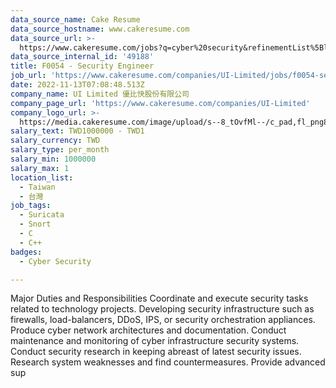 ```yaml
---
data_source_name: Cake Resume
data_source_hostname: www.cakeresume.com
data_source_url: >-
  https://www.cakeresume.com/jobs?q=cyber%20security&refinementList%5Blang_name%5D%5B0%5D=English&refinementList%5Bsalary_type%5D=per_year&range%5Bsalary_range%5D%5Bmin%5D=1000000
data_source_internal_id: '49188'
title: F0054 - Security Engineer
job_url: 'https://www.cakeresume.com/companies/UI-Limited/jobs/f0054-security-engineer'
date: 2022-11-13T07:08:48.513Z
company_name: UI Limited 優比快股份有限公司
company_page_url: 'https://www.cakeresume.com/companies/UI-Limited'
company_logo_url: >-
  https://media.cakeresume.com/image/upload/s--8_tOvfMl--/c_pad,fl_png8,h_200,w_200/v1652866387/xtiubzqy3eub93zondpx.png
salary_text: TWD1000000 - TWD1
salary_currency: TWD
salary_type: per_month
salary_min: 1000000
salary_max: 1
location_list:
  - Taiwan
  - 台灣
job_tags:
  - Suricata
  - Snort
  - C
  - C++
badges:
  - Cyber Security

---
```


Major Duties and Responsibilities Coordinate and execute security tasks related to technology projects. Developing security infrastructure such as firewalls, load-balancers, DDoS, IPS, or security orchestration appliances. Produce cyber network architectures and documentation. Conduct maintenance and monitoring of cyber infrastructure security systems. Conduct security research in keeping abreast of latest security issues. Research system weaknesses and find countermeasures. Provide advanced sup